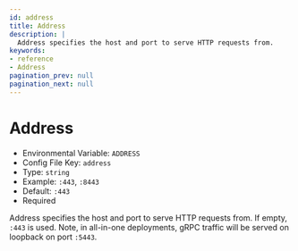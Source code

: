 ```yaml
---
id: address
title: Address
description: |
  Address specifies the host and port to serve HTTP requests from.
keywords:
- reference
- Address
pagination_prev: null
pagination_next: null
---
```



# Address
- Environmental Variable: `ADDRESS`
- Config File Key: `address`
- Type: `string`
- Example: `:443`, `:8443`
- Default: `:443`
- Required

Address specifies the host and port to serve HTTP requests from. If empty, `:443` is used. Note, in all-in-one deployments, gRPC traffic will be served on loopback on port `:5443`.

